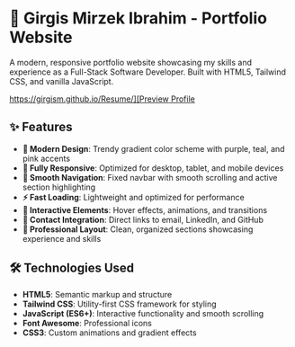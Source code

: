# 🚀 Girgis Mirzek Ibrahim - Portfolio Website

A modern, responsive portfolio website showcasing my skills and experience as a Full-Stack Software Developer. Built with HTML5, Tailwind CSS, and vanilla JavaScript.

[https://girgism.github.io/Resume/][Preview Profile](https://girgism.github.io/Resume/)

## ✨ Features

- **🎨 Modern Design**: Trendy gradient color scheme with purple, teal, and pink accents
- **📱 Fully Responsive**: Optimized for desktop, tablet, and mobile devices
- **🧭 Smooth Navigation**: Fixed navbar with smooth scrolling and active section highlighting
- **⚡ Fast Loading**: Lightweight and optimized for performance
- **🎯 Interactive Elements**: Hover effects, animations, and transitions
- **📧 Contact Integration**: Direct links to email, LinkedIn, and GitHub
- **🌟 Professional Layout**: Clean, organized sections showcasing experience and skills

## 🛠️ Technologies Used

- **HTML5**: Semantic markup and structure
- **Tailwind CSS**: Utility-first CSS framework for styling
- **JavaScript (ES6+)**: Interactive functionality and smooth scrolling
- **Font Awesome**: Professional icons
- **CSS3**: Custom animations and gradient effects

